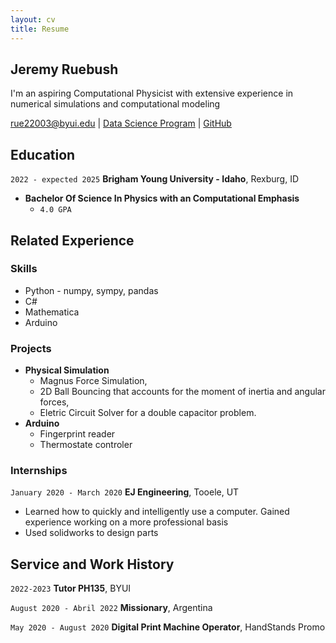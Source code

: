```yaml
---
layout: cv
title: Resume
---
```

## Jeremy Ruebush
I'm an aspiring Computational Physicist with extensive experience in numerical simulations and computational modeling

<div id="webaddress">
<a href="rue22003@byui.edu">rue22003@byui.edu</a>
| <a href="https://byuidatascience.github.io/development.html">Data Science Program</a>
| <a href="https://github.com/jeremyb18">GitHub</a>
</div>

<!-- https://www.monique.tech/the-art-of-markdown -->

## Education

`2022 - expected 2025`
__Brigham Young University - Idaho__, Rexburg, ID

- **Bachelor Of Science In Physics with an Computational Emphasis**
  - `4.0 GPA`


## Related Experience

### Skills

- Python - numpy, sympy, pandas
- C#
- Mathematica
- Arduino

### Projects

- **Physical Simulation**
    - Magnus Force Simulation, 
    - 2D Ball Bouncing that accounts for the moment of inertia and angular forces, 
    - Eletric Circuit Solver for a double capacitor problem. 
- **Arduino**
    - Fingerprint reader 
    - Thermostate controler

### Internships

`January 2020 - March 2020`
__EJ Engineering__, Tooele, UT

- Learned how to quickly and intelligently use a computer. Gained experience working on a more professional basis
- Used solidworks to design parts

## Service and Work History

`2022-2023`
__Tutor PH135__, BYUI

`August 2020 - Abril 2022`
__Missionary__, Argentina

`May 2020 - August 2020`
__Digital Print Machine Operator__, HandStands Promo



<!-- ### Footer

Last updated: December 2023 -->


